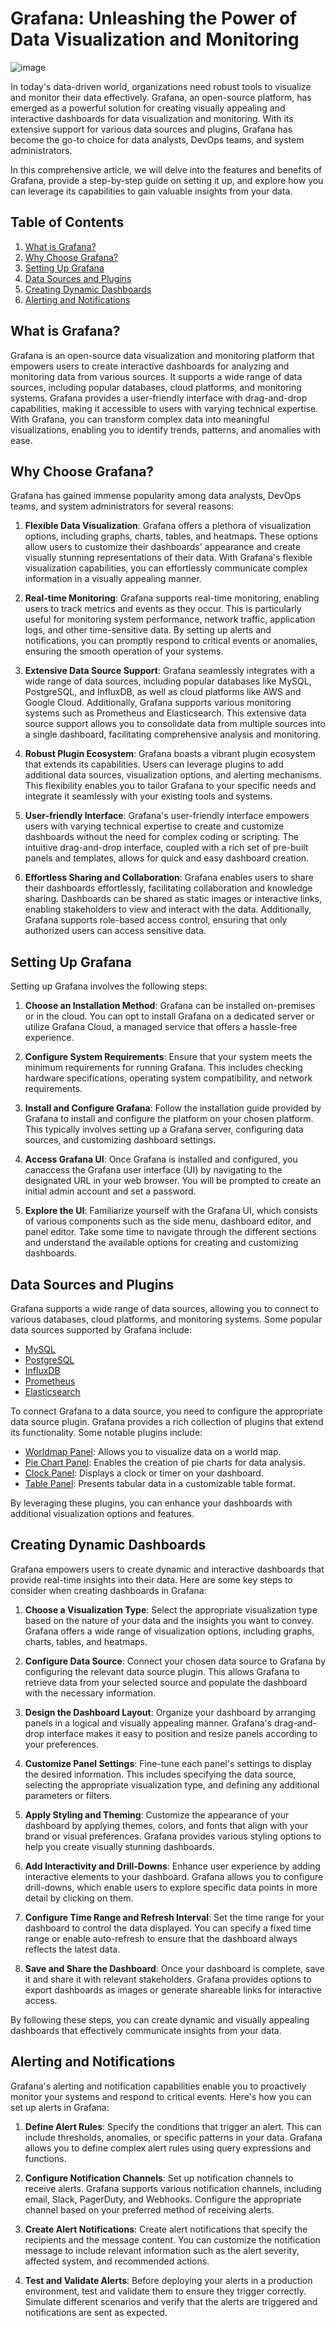 # Grafana: Unleashing the Power of Data Visualization and Monitoring

![image](image/grafana-cloud.png)

In today's data-driven world, organizations need robust tools to visualize and monitor their data effectively. Grafana, an open-source platform, has emerged as a powerful solution for creating visually appealing and interactive dashboards for data visualization and monitoring. With its extensive support for various data sources and plugins, Grafana has become the go-to choice for data analysts, DevOps teams, and system administrators.

In this comprehensive article, we will delve into the features and benefits of Grafana, provide a step-by-step guide on setting it up, and explore how you can leverage its capabilities to gain valuable insights from your data.

## Table of Contents

1. [What is Grafana?](#what-is-grafana)
2. [Why Choose Grafana?](#why-choose-grafana)
3. [Setting Up Grafana](#setting-up-grafana)
4. [Data Sources and Plugins](#data-sources-and-plugins)
5. [Creating Dynamic Dashboards](#creating-dynamic-dashboards)
6. [Alerting and Notifications](#alerting-and-notifications)

## What is Grafana?

Grafana is an open-source data visualization and monitoring platform that empowers users to create interactive dashboards for analyzing and monitoring data from various sources. It supports a wide range of data sources, including popular databases, cloud platforms, and monitoring systems. Grafana provides a user-friendly interface with drag-and-drop capabilities, making it accessible to users with varying technical expertise. With Grafana, you can transform complex data into meaningful visualizations, enabling you to identify trends, patterns, and anomalies with ease.

## Why Choose Grafana?

Grafana has gained immense popularity among data analysts, DevOps teams, and system administrators for several reasons:

1. **Flexible Data Visualization**: Grafana offers a plethora of visualization options, including graphs, charts, tables, and heatmaps. These options allow users to customize their dashboards' appearance and create visually stunning representations of their data. With Grafana's flexible visualization capabilities, you can effortlessly communicate complex information in a visually appealing manner.

2. **Real-time Monitoring**: Grafana supports real-time monitoring, enabling users to track metrics and events as they occur. This is particularly useful for monitoring system performance, network traffic, application logs, and other time-sensitive data. By setting up alerts and notifications, you can promptly respond to critical events or anomalies, ensuring the smooth operation of your systems.

3. **Extensive Data Source Support**: Grafana seamlessly integrates with a wide range of data sources, including popular databases like MySQL, PostgreSQL, and InfluxDB, as well as cloud platforms like AWS and Google Cloud. Additionally, Grafana supports various monitoring systems such as Prometheus and Elasticsearch. This extensive data source support allows you to consolidate data from multiple sources into a single dashboard, facilitating comprehensive analysis and monitoring.

4. **Robust Plugin Ecosystem**: Grafana boasts a vibrant plugin ecosystem that extends its capabilities. Users can leverage plugins to add additional data sources, visualization options, and alerting mechanisms. This flexibility enables you to tailor Grafana to your specific needs and integrate it seamlessly with your existing tools and systems.

5. **User-friendly Interface**: Grafana's user-friendly interface empowers users with varying technical expertise to create and customize dashboards without the need for complex coding or scripting. The intuitive drag-and-drop interface, coupled with a rich set of pre-built panels and templates, allows for quick and easy dashboard creation.

6. **Effortless Sharing and Collaboration**: Grafana enables users to share their dashboards effortlessly, facilitating collaboration and knowledge sharing. Dashboards can be shared as static images or interactive links, enabling stakeholders to view and interact with the data. Additionally, Grafana supports role-based access control, ensuring that only authorized users can access sensitive data.

## Setting Up Grafana

Setting up Grafana involves the following steps:

1. **Choose an Installation Method**: Grafana can be installed on-premises or in the cloud. You can opt to install Grafana on a dedicated server or utilize Grafana Cloud, a managed service that offers a hassle-free experience.

2. **Configure System Requirements**: Ensure that your system meets the minimum requirements for running Grafana. This includes checking hardware specifications, operating system compatibility, and network requirements.

3. **Install and Configure Grafana**: Follow the installation guide provided by Grafana to install and configure the platform on your chosen platform. This typically involves setting up a Grafana server, configuring data sources, and customizing dashboard settings.

4. **Access Grafana UI**: Once Grafana is installed and configured, you canaccess the Grafana user interface (UI) by navigating to the designated URL in your web browser. You will be prompted to create an initial admin account and set a password.

5. **Explore the UI**: Familiarize yourself with the Grafana UI, which consists of various components such as the side menu, dashboard editor, and panel editor. Take some time to navigate through the different sections and understand the available options for creating and customizing dashboards.

## Data Sources and Plugins

Grafana supports a wide range of data sources, allowing you to connect to various databases, cloud platforms, and monitoring systems. Some popular data sources supported by Grafana include:

- [MySQL](https://www.mysql.com/)
- [PostgreSQL](https://www.postgresql.org/)
- [InfluxDB](https://www.influxdata.com/)
- [Prometheus](https://prometheus.io/)
- [Elasticsearch](https://www.elastic.co/elasticsearch/)

To connect Grafana to a data source, you need to configure the appropriate data source plugin. Grafana provides a rich collection of plugins that extend its functionality. Some notable plugins include:

- [Worldmap Panel](https://grafana.com/grafana/plugins/grafana-worldmap-panel): Allows you to visualize data on a world map.
- [Pie Chart Panel](https://grafana.com/grafana/plugins/grafana-piechart-panel): Enables the creation of pie charts for data analysis.
- [Clock Panel](https://grafana.com/grafana/plugins/grafana-clock-panel): Displays a clock or timer on your dashboard.
- [Table Panel](https://grafana.com/grafana/plugins/grafana-table-panel): Presents tabular data in a customizable table format.

By leveraging these plugins, you can enhance your dashboards with additional visualization options and features.

## Creating Dynamic Dashboards

Grafana empowers users to create dynamic and interactive dashboards that provide real-time insights into their data. Here are some key steps to consider when creating dashboards in Grafana:

1. **Choose a Visualization Type**: Select the appropriate visualization type based on the nature of your data and the insights you want to convey. Grafana offers a wide range of visualization options, including graphs, charts, tables, and heatmaps.

2. **Configure Data Source**: Connect your chosen data source to Grafana by configuring the relevant data source plugin. This allows Grafana to retrieve data from your selected source and populate the dashboard with the necessary information.

3. **Design the Dashboard Layout**: Organize your dashboard by arranging panels in a logical and visually appealing manner. Grafana's drag-and-drop interface makes it easy to position and resize panels according to your preferences.

4. **Customize Panel Settings**: Fine-tune each panel's settings to display the desired information. This includes specifying the data source, selecting the appropriate visualization type, and defining any additional parameters or filters.

5. **Apply Styling and Theming**: Customize the appearance of your dashboard by applying themes, colors, and fonts that align with your brand or visual preferences. Grafana provides various styling options to help you create visually stunning dashboards.

6. **Add Interactivity and Drill-Downs**: Enhance user experience by adding interactive elements to your dashboard. Grafana allows you to configure drill-downs, which enable users to explore specific data points in more detail by clicking on them.

7. **Configure Time Range and Refresh Interval**: Set the time range for your dashboard to control the data displayed. You can specify a fixed time range or enable auto-refresh to ensure that the dashboard always reflects the latest data.

8. **Save and Share the Dashboard**: Once your dashboard is complete, save it and share it with relevant stakeholders. Grafana provides options to export dashboards as images or generate shareable links for interactive access.

By following these steps, you can create dynamic and visually appealing dashboards that effectively communicate insights from your data.

## Alerting and Notifications

Grafana's alerting and notification capabilities enable you to proactively monitor your systems and respond to critical events. Here's how you can set up alerts in Grafana:

1. **Define Alert Rules**: Specify the conditions that trigger an alert. This can include thresholds, anomalies, or specific patterns in your data. Grafana allows you to define complex alert rules using query expressions and functions.

2. **Configure Notification Channels**: Set up notification channels to receive alerts. Grafana supports various notification channels, including email, Slack, PagerDuty, and Webhooks. Configure the appropriate channel based on your preferred method of receiving alerts.

3. **Create Alert Notifications**: Create alert notifications that specify the recipients and the message content. You can customize the notification message to include relevant information such as the alert severity, affected system, and recommended actions.

4. **Test and Validate Alerts**: Before deploying your alerts in a production environment, test and validate them to ensure they trigger correctly. Simulate different scenarios and verify that the alerts are triggered and notifications are sent as expected.
